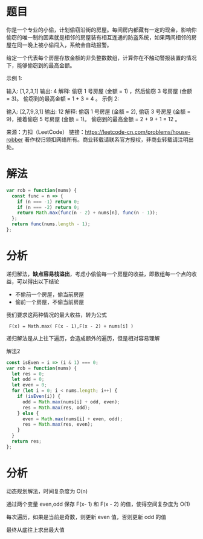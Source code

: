
# 题目

你是一个专业的小偷，计划偷窃沿街的房屋。每间房内都藏有一定的现金，影响你偷窃的唯一制约因素就是相邻的房屋装有相互连通的防盗系统，如果两间相邻的房屋在同一晚上被小偷闯入，系统会自动报警。

给定一个代表每个房屋存放金额的非负整数数组，计算你在不触动警报装置的情况下，能够偷窃到的最高金额。

示例 1:

输入: [1,2,3,1]
输出: 4
解释: 偷窃 1 号房屋 (金额 = 1) ，然后偷窃 3 号房屋 (金额 = 3)。
     偷窃到的最高金额 = 1 + 3 = 4 。
示例 2:

输入: [2,7,9,3,1]
输出: 12
解释: 偷窃 1 号房屋 (金额 = 2), 偷窃 3 号房屋 (金额 = 9)，接着偷窃 5 号房屋 (金额 = 1)。
     偷窃到的最高金额 = 2 + 9 + 1 = 12 。

来源：力扣（LeetCode）
链接：https://leetcode-cn.com/problems/house-robber
著作权归领扣网络所有。商业转载请联系官方授权，非商业转载请注明出处。

# 解法

```javascript
var rob = function(nums) {
  const func = n => {
    if (n === -1) return 0;
    if (n === -2) return 0;
    return Math.max(func(n - 2) + nums[n], func(n - 1));
  };
  return func(nums.length - 1);
};
```

# 分析

递归解法，**缺点容易栈溢出**，考虑小偷偷每一个房屋的收益，即数组每一个点的收益，可以得出以下结论

* 不偷前一个房屋，偷当前房屋
* 偷前一个房屋，不偷当前房屋

我们要求这两种情况的最大收益，转为公式

` F(x) = Math.max( F(x - 1),F(x - 2) + nums[i] )`

递归解法是从上往下遍历，会造成额外的遍历，但是相对容易理解

解法2

```javascript
const isEven = i => (i & 1) === 0;
var rob = function(nums) {
  let res = 0;
  let odd = 0;
  let even = 0;
  for (let i = 0; i < nums.length; i++) {
    if (isEven(i)) {
      odd = Math.max(nums[i] + odd, even);
      res = Math.max(res, odd);
    } else {
      even = Math.max(nums[i] + even, odd);
      res = Math.max(res, even);
    }
  }
  return res;
};
```

# 分析

动态规划解法，时间复杂度为 O(n)

通过两个变量 even,odd 保存 F(x- 1) 和 F(x - 2) 的值，使得空间复杂度为 O(1) 

每次遍历，如果是当前是奇数，则更新 even 值，否则更新 odd 的值

最终从底往上求出最大值



